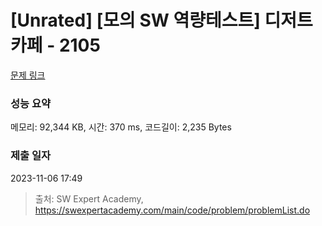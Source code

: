 # [Unrated] [모의 SW 역량테스트] 디저트 카페 - 2105 

[문제 링크](https://swexpertacademy.com/main/code/problem/problemDetail.do?contestProbId=AV5VwAr6APYDFAWu) 

### 성능 요약

메모리: 92,344 KB, 시간: 370 ms, 코드길이: 2,235 Bytes

### 제출 일자

2023-11-06 17:49



> 출처: SW Expert Academy, https://swexpertacademy.com/main/code/problem/problemList.do
